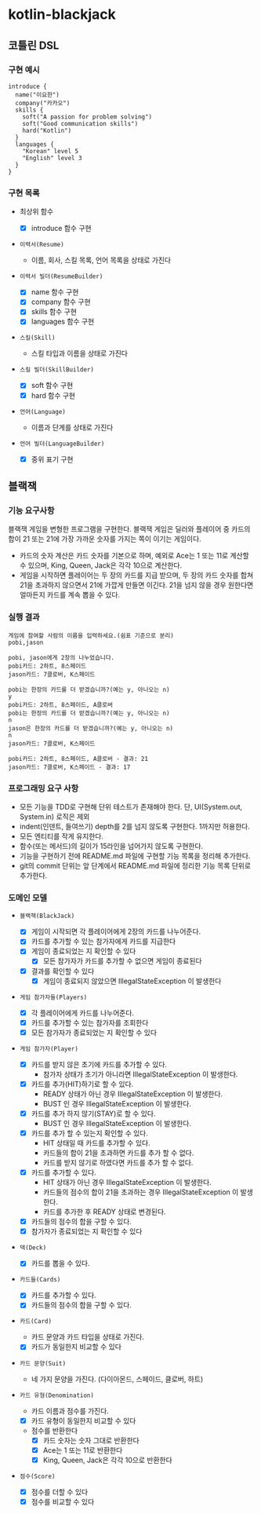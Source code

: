# kotlin-blackjack

## 코틀린 DSL

### 구현 예시

```text
introduce {
  name("이요한")
  company("카카오")
  skills {
    soft("A passion for problem solving")
    soft("Good communication skills")
    hard("Kotlin")
  }
  languages {
    "Korean" level 5
    "English" level 3
  }
}
```

### 구현 목록

- 최상위 함수
  - [X] introduce 함수 구현
  
- `이력서(Resume)`
  - 이름, 회사, 스킬 목록, 언어 목록을 상태로 가진다

- `이력서 빌더(ResumeBuilder)`
  - [X] name 함수 구현
  - [X] company 함수 구현
  - [X] skills 함수 구현
  - [X] languages 함수 구현

- `스킬(Skill)`
  - 스킬 타입과 이름을 상태로 가진다

- `스킬 빌더(SkillBuilder)`
  - [X] soft 함수 구현
  - [X] hard 함수 구현 

- `언어(Language)`
  - 이름과 단계를 상태로 가진다

- `언어 빌더(LanguageBuilder)`
  - [X] 중위 표기 구현

## 블랙잭

### 기능 요구사항
블랙잭 게임을 변형한 프로그램을 구현한다. 블랙잭 게임은 딜러와 플레이어 중 카드의 합이 21 또는 21에 가장 가까운 숫자를 가지는 쪽이 이기는 게임이다.
- 카드의 숫자 계산은 카드 숫자를 기본으로 하며, 예외로 Ace는 1 또는 11로 계산할 수 있으며, King, Queen, Jack은 각각 10으로 계산한다.
- 게임을 시작하면 플레이어는 두 장의 카드를 지급 받으며, 두 장의 카드 숫자를 합쳐 21을 초과하지 않으면서 21에 가깝게 만들면 이긴다. 21을 넘지 않을 경우 원한다면 얼마든지 카드를 계속 뽑을 수 있다.

### 실행 결과
```text
게임에 참여할 사람의 이름을 입력하세요.(쉼표 기준으로 분리)
pobi,jason

pobi, jason에게 2장의 나누었습니다.
pobi카드: 2하트, 8스페이드
jason카드: 7클로버, K스페이드

pobi는 한장의 카드를 더 받겠습니까?(예는 y, 아니오는 n)
y
pobi카드: 2하트, 8스페이드, A클로버
pobi는 한장의 카드를 더 받겠습니까?(예는 y, 아니오는 n)
n
jason은 한장의 카드를 더 받겠습니까?(예는 y, 아니오는 n)
n
jason카드: 7클로버, K스페이드

pobi카드: 2하트, 8스페이드, A클로버 - 결과: 21
jason카드: 7클로버, K스페이드 - 결과: 17
```

### 프로그래밍 요구 사항
- 모든 기능을 TDD로 구현해 단위 테스트가 존재해야 한다. 단, UI(System.out, System.in) 로직은 제외
- indent(인덴트, 들여쓰기) depth를 2를 넘지 않도록 구현한다. 1까지만 허용한다.
- 모든 엔티티를 작게 유지한다.
- 함수(또는 메서드)의 길이가 15라인을 넘어가지 않도록 구현한다.
- 기능을 구현하기 전에 README.md 파일에 구현할 기능 목록을 정리해 추가한다.
- git의 commit 단위는 앞 단계에서 README.md 파일에 정리한 기능 목록 단위로 추가한다.

### 도메인 모델

- `블랙잭(BlackJack)`
  - [X] 게임이 시작되면 각 플레이어에게 2장의 카드를 나누어준다.
  - [X] 카드를 추가할 수 있는 참가자에게 카드를 지급한다
  - [X] 게임이 종료되었는 지 확인할 수 있다
    - [X] 모든 참가자가 카드를 추가할 수 없으면 게임이 종료된다 
  - [X] 결과를 확인할 수 있다
    - [X] 게임이 종료되지 않았으면 IllegalStateException 이 발생한다 

- `게임 참가자들(Players)`
  - [X] 각 플레이어에게 카드를 나누어준다.
  - [X] 카드를 추가할 수 있는 참가자를 조회한다
  - [X] 모든 참가자가 종료되었는 지 확인할 수 있다

- `게임 참가자(Player)`
  - [X] 카드를 받지 않은 초기에 카드를 추가할 수 있다.
    - 참가자 상태가 초기가 아니라면 IllegalStateException 이 발생한다.
  - [X] 카드를 추가(HIT)하기로 할 수 있다.
    - READY 상태가 아닌 경우 IllegalStateException 이 발생한다.
    - BUST 인 경우 IllegalStateException 이 발생한다.
  - [X] 카드를 추가 하지 않기(STAY)로 할 수 있다.
    - BUST 인 경우 IllegalStateException 이 발생한다.
  - [X] 카드를 추가 할 수 있는지 확인할 수 있다.
    - HIT 상태일 때 카드를 추가할 수 있다.
    - 카드들의 합이 21을 초과하면 카드를 추가 할 수 없다.
    - 카드를 받지 않기로 하였다면 카드를 추가 할 수 없다.
  - [X] 카드를 추가할 수 있다.
    - HIT 상태가 아닌 경우 IllegalStateException 이 발생한다.
    - 카드들의 점수의 합이 21을 초과하는 경우 IllegalStateException 이 발생한다.
    - 카드를 추가한 후 READY 상태로 변경된다.
  - [X] 카드들의 점수의 합을 구할 수 있다.
  - [X] 참가자가 종료되었는 지 확인할 수 있다

- `덱(Deck)` 
  - [X] 카드를 뽑을 수 있다.

- `카드들(Cards)`
  - [X] 카드를 추가할 수 있다. 
  - [X] 카드들의 점수의 합을 구할 수 있다.

- `카드(Card)`
  - 카드 문양과 카드 타입을 상태로 가진다.
  - [X] 카드가 동일한지 비교할 수 있다

- `카드 문양(Suit)`
  - 네 가지 문양을 가진다. (다이아몬드, 스페이드, 클로버, 하트) 

- `카드 유형(Denomination)`
  - 카드 이름과 점수를 가진다.
  - [X] 카드 유형이 동일한지 비교할 수 있다
  - 점수를 반환한다
    - [X] 카드 숫자는 숫자 그대로 반환한다
    - [X] Ace는 1 또는 11로 반환한다
    - [X] King, Queen, Jack은 각각 10으로 반환한다

- `점수(Score)`
  - [X] 점수를 더할 수 있다
  - [X] 점수를 비교할 수 있다
